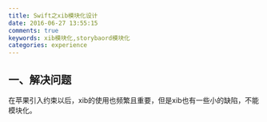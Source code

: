 ```yaml
---
title: Swift之xib模块化设计
date: 2016-06-27 13:55:15
comments: true
keywords: xib模块化,storybaord模块化
categories: experience
---
```

## 一、解决问题
在苹果引入约束以后，xib的使用也频繁且重要，但是xib也有一些小的缺陷，不能模块化。
